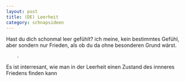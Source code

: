 ```yaml
---
layout: post
title: (DE) Leerheit
category: schnapsideen 
---
```


Hast du dich schonmal leer gefühlt? ich meine, kein bestimmtes Gefühl, aber sondern nur Frieden, als ob du da ohne besonderen Grund wärst. 

```
    .
```

Es ist interresant, wie man in der Leerheit einen Zustand des innneres Friedens finden kann 

